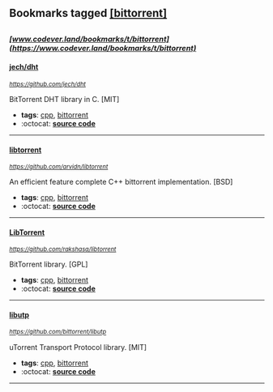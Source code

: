 ## Bookmarks tagged [[bittorrent]](https://www.codever.land/search?q=[bittorrent])

_<sup><sup>[www.codever.land/bookmarks/t/bittorrent](https://www.codever.land/bookmarks/t/bittorrent)</sup></sup>_
---
#### [jech/dht](https://github.com/jech/dht)
_<sup>https://github.com/jech/dht</sup>_

BitTorrent DHT library in C. [MIT]
* **tags**: [cpp](../tagged/cpp.md), [bittorrent](../tagged/bittorrent.md)
* :octocat: **[source code](https://github.com/jech/dht)**
---
#### [libtorrent](https://github.com/arvidn/libtorrent)
_<sup>https://github.com/arvidn/libtorrent</sup>_

An efficient feature complete C++ bittorrent implementation. [BSD]
* **tags**: [cpp](../tagged/cpp.md), [bittorrent](../tagged/bittorrent.md)
* :octocat: **[source code](https://github.com/arvidn/libtorrent)**
---
#### [LibTorrent](https://github.com/rakshasa/libtorrent)
_<sup>https://github.com/rakshasa/libtorrent</sup>_

BitTorrent library. [GPL]
* **tags**: [cpp](../tagged/cpp.md), [bittorrent](../tagged/bittorrent.md)
* :octocat: **[source code](https://github.com/rakshasa/libtorrent)**
---
#### [libutp](https://github.com/bittorrent/libutp)
_<sup>https://github.com/bittorrent/libutp</sup>_

uTorrent Transport Protocol library. [MIT]
* **tags**: [cpp](../tagged/cpp.md), [bittorrent](../tagged/bittorrent.md)
* :octocat: **[source code](https://github.com/bittorrent/libutp)**
---
